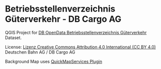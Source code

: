 # Betriebsstellenverzeichnis Güterverkehr - DB Cargo AG

QGIS Project for [DB OpenData Betriebsstellenverzeichnis Güterverkehr](http://data.deutschebahn.com/dataset/betriebsstellen-gueterverkehr) Dataset.

License: [Lizenz Creative Commons Attribution 4.0 International (CC BY 4.0)](https://creativecommons.org/licenses/by/4.0/deed.de) Deutschen Bahn AG / DB Cargo AG

Background Map uses [QuickMapServices Plugin](http://nextgis.com/blog/quickmapservices/)